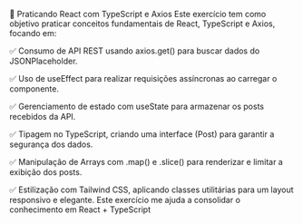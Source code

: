 🚀 Praticando React com TypeScript e Axios
Este exercício tem como objetivo praticar conceitos fundamentais de React, TypeScript e Axios, focando em:

✅ Consumo de API REST usando axios.get() para buscar dados do JSONPlaceholder.


✅ Uso de useEffect para realizar requisições assíncronas ao carregar o componente.


✅ Gerenciamento de estado com useState para armazenar os posts recebidos da API.


✅ Tipagem no TypeScript, criando uma interface (Post) para garantir a segurança dos dados.


✅ Manipulação de Arrays com .map() e .slice() para renderizar e limitar a exibição dos posts.


✅ Estilização com Tailwind CSS, aplicando classes utilitárias para um layout responsivo e elegante.
Este exercício me ajuda a consolidar o conhecimento em React + TypeScript
